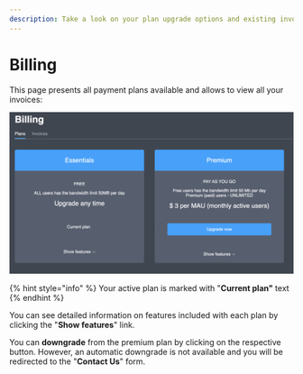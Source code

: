 ```yaml
---
description: Take a look on your plan upgrade options and existing invoices
---
```


# Billing

This page presents all payment plans available and allows to view all your invoices:

![Payment plan options page](../.gitbook/assets/screenshot-2021-06-03-at-17.16.21.png)

{% hint style="info" %}
Your active plan is marked with "**Current plan"** text
{% endhint %}

You can see detailed information on features included with each plan by clicking the "**Show features**" link.

You can **downgrade** from the premium plan by clicking on the respective button. However, an automatic downgrade is not available and you will be redirected to the "**Contact Us**" form.

